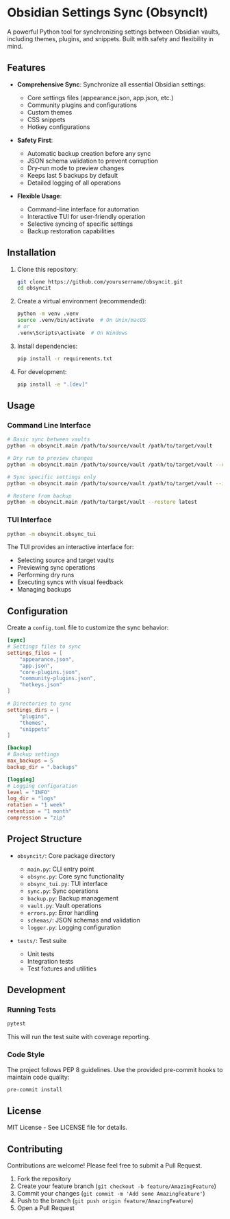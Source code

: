 # Obsidian Settings Sync (ObsyncIt)

A powerful Python tool for synchronizing settings between Obsidian vaults, including themes, plugins, and snippets. Built with safety and flexibility in mind.

## Features

- **Comprehensive Sync**: Synchronize all essential Obsidian settings:
  - Core settings files (appearance.json, app.json, etc.)
  - Community plugins and configurations
  - Custom themes
  - CSS snippets
  - Hotkey configurations

- **Safety First**:
  - Automatic backup creation before any sync
  - JSON schema validation to prevent corruption
  - Dry-run mode to preview changes
  - Keeps last 5 backups by default
  - Detailed logging of all operations

- **Flexible Usage**:
  - Command-line interface for automation
  - Interactive TUI for user-friendly operation
  - Selective syncing of specific settings
  - Backup restoration capabilities

## Installation

1. Clone this repository:

   ```bash
   git clone https://github.com/yourusername/obsyncit.git
   cd obsyncit
   ```

2. Create a virtual environment (recommended):

   ```bash
   python -m venv .venv
   source .venv/bin/activate  # On Unix/macOS
   # or
   .venv\Scripts\activate  # On Windows
   ```

3. Install dependencies:

   ```bash
   pip install -r requirements.txt
   ```

4. For development:

   ```bash
   pip install -e ".[dev]"
   ```

## Usage

### Command Line Interface

```bash
# Basic sync between vaults
python -m obsyncit.main /path/to/source/vault /path/to/target/vault

# Dry run to preview changes
python -m obsyncit.main /path/to/source/vault /path/to/target/vault --dry-run

# Sync specific settings only
python -m obsyncit.main /path/to/source/vault /path/to/target/vault --items themes plugins

# Restore from backup
python -m obsyncit.main /path/to/target/vault --restore latest
```

### TUI Interface

```bash
python -m obsyncit.obsync_tui
```

The TUI provides an interactive interface for:

- Selecting source and target vaults
- Previewing sync operations
- Performing dry runs
- Executing syncs with visual feedback
- Managing backups

## Configuration

Create a `config.toml` file to customize the sync behavior:

```toml
[sync]
# Settings files to sync
settings_files = [
    "appearance.json",
    "app.json",
    "core-plugins.json",
    "community-plugins.json",
    "hotkeys.json"
]

# Directories to sync
settings_dirs = [
    "plugins",
    "themes",
    "snippets"
]

[backup]
# Backup settings
max_backups = 5
backup_dir = ".backups"

[logging]
# Logging configuration
level = "INFO"
log_dir = "logs"
rotation = "1 week"
retention = "1 month"
compression = "zip"
```

## Project Structure

- `obsyncit/`: Core package directory
  - `main.py`: CLI entry point
  - `obsync.py`: Core sync functionality
  - `obsync_tui.py`: TUI interface
  - `sync.py`: Sync operations
  - `backup.py`: Backup management
  - `vault.py`: Vault operations
  - `errors.py`: Error handling
  - `schemas/`: JSON schemas and validation
  - `logger.py`: Logging configuration

- `tests/`: Test suite
  - Unit tests
  - Integration tests
  - Test fixtures and utilities

## Development

### Running Tests

```bash
pytest
```

This will run the test suite with coverage reporting.

### Code Style

The project follows PEP 8 guidelines. Use the provided pre-commit hooks to maintain code quality:

```bash
pre-commit install
```

## License

MIT License - See LICENSE file for details.

## Contributing

Contributions are welcome! Please feel free to submit a Pull Request.

1. Fork the repository
2. Create your feature branch (`git checkout -b feature/AmazingFeature`)
3. Commit your changes (`git commit -m 'Add some AmazingFeature'`)
4. Push to the branch (`git push origin feature/AmazingFeature`)
5. Open a Pull Request

